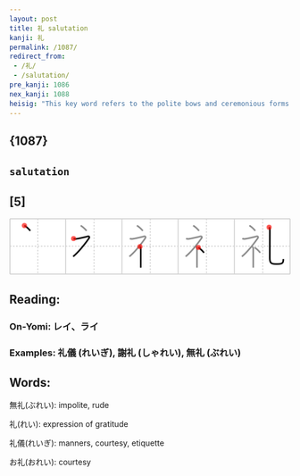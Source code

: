 ```yaml
---
layout: post
title: 礼 salutation
kanji: 礼
permalink: /1087/
redirect_from:
 - /礼/
 - /salutation/
pre_kanji: 1086
nex_kanji: 1088
heisig: "This key word refers to the polite bows and ceremonious forms of <b>salutation</b> so important in Japanese culture. Its elements: <i>altar</i> . . . <i>fishhook</i>."
---
```


## {1087}

## `salutation`

## [5]

<div class="stroke"><img src="../images/E7A4BC.png" /></div>

## Reading:

### On-Yomi: レイ、ライ

### Examples: 礼儀 (れいぎ), 謝礼 (しゃれい), 無礼 (ぶれい)

## Words:

無礼(ぶれい): impolite, rude

礼(れい): expression of gratitude

礼儀(れいぎ): manners, courtesy, etiquette

お礼(おれい): courtesy
